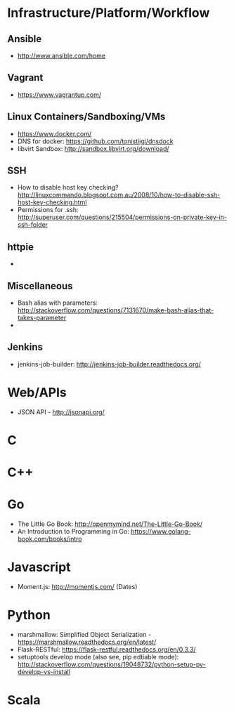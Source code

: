 # Infrastructure/Platform/Workflow

## Ansible
- http://www.ansible.com/home

## Vagrant
- https://www.vagrantup.com/

## Linux Containers/Sandboxing/VMs
- https://www.docker.com/
- DNS for docker: https://github.com/tonistiigi/dnsdock
- libvirt Sandbox: http://sandbox.libvirt.org/download/

## SSH
- How to disable host key checking? http://linuxcommando.blogspot.com.au/2008/10/how-to-disable-ssh-host-key-checking.html
- Permissions for .ssh: http://superuser.com/questions/215504/permissions-on-private-key-in-ssh-folder

## httpie

- 

## Miscellaneous

- Bash alias with parameters: http://stackoverflow.com/questions/7131670/make-bash-alias-that-takes-parameter
- 


## Jenkins
- jenkins-job-builder: http://jenkins-job-builder.readthedocs.org/

# Web/APIs

- JSON API - http://jsonapi.org/
 
# C

# C++

# Go

- The Little Go Book: http://openmymind.net/The-Little-Go-Book/
- An Introduction to Programming in Go: https://www.golang-book.com/books/intro

# Javascript

- Moment.js: http://momentjs.com/ (Dates)

# Python

- marshmallow: Simplified Object Serialization - https://marshmallow.readthedocs.org/en/latest/
- Flask-RESTful: https://flask-restful.readthedocs.org/en/0.3.3/
- setuptools develop mode (also see, pip edtiable mode): http://stackoverflow.com/questions/19048732/python-setup-py-develop-vs-install

# Scala

